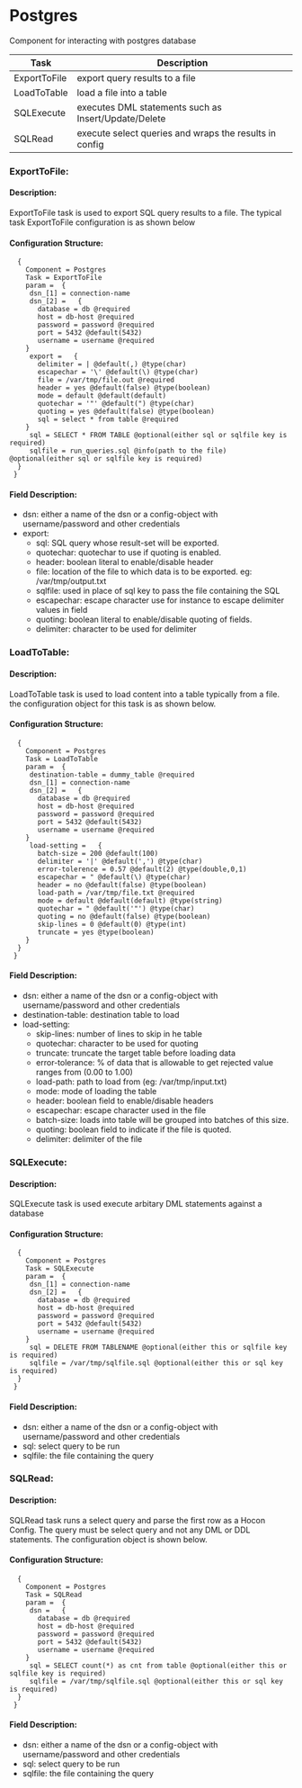 
 
Postgres
========

Component for interacting with postgres database

| Task          | Description                                             |
|---------------|---------------------------------------------------------|
| ExportToFile  | export query results to a file                          |
| LoadToTable   | load a file into a table                                |
| SQLExecute    | executes DML statements such as Insert/Update/Delete    |
| SQLRead       | execute select queries and wraps the results in config  |

     

 
### ExportToFile:


#### Description:

 
ExportToFile task is used to export SQL query results to a file.
The typical task ExportToFile configuration is as shown below
     

#### Configuration Structure:


      {
        Component = Postgres
        Task = ExportToFile
        param =  {
         dsn_[1] = connection-name
         dsn_[2] =   {
           database = db @required
           host = db-host @required
           password = password @required
           port = 5432 @default(5432)
           username = username @required
        }
         export =   {
           delimiter = | @default(,) @type(char)
           escapechar = '\' @default(\) @type(char)
           file = /var/tmp/file.out @required
           header = yes @default(false) @type(boolean)
           mode = default @default(default)
           quotechar = '"' @default(") @type(char)
           quoting = yes @default(false) @type(boolean)
           sql = select * from table @required
        }
         sql = SELECT * FROM TABLE @optional(either sql or sqlfile key is required)
         sqlfile = run_queries.sql @info(path to the file) @optional(either sql or sqlfile key is required)
      }
     }


#### Field Description:

 * dsn: either a name of the dsn or a config-object with username/password and other credentials
 * export:
    * sql: SQL query whose result-set will be exported.
    * quotechar: quotechar to use if quoting is enabled.
    * header: boolean literal to enable/disable header
    * file: location of the file to which data is to be exported. eg: /var/tmp/output.txt
    * sqlfile: used in place of sql key to pass the file containing the SQL
    * escapechar: escape character use for instance to escape delimiter values in field
    * quoting: boolean literal to enable/disable quoting of fields.
    * delimiter: character to be used for delimiter

     




### LoadToTable:


#### Description:

 
LoadToTable task is used to load content into a table typically from a file.
the configuration object for this task is as shown below.
    

#### Configuration Structure:


      {
        Component = Postgres
        Task = LoadToTable
        param =  {
         destination-table = dummy_table @required
         dsn_[1] = connection-name
         dsn_[2] =   {
           database = db @required
           host = db-host @required
           password = password @required
           port = 5432 @default(5432)
           username = username @required
        }
         load-setting =   {
           batch-size = 200 @default(100)
           delimiter = '|' @default(',') @type(char)
           error-tolerence = 0.57 @default(2) @type(double,0,1)
           escapechar = " @default(\) @type(char)
           header = no @default(false) @type(boolean)
           load-path = /var/tmp/file.txt @required
           mode = default @default(default) @type(string)
           quotechar = " @default('"') @type(char)
           quoting = no @default(false) @type(boolean)
           skip-lines = 0 @default(0) @type(int)
           truncate = yes @type(boolean)
        }
      }
     }


#### Field Description:

 * dsn: either a name of the dsn or a config-object with username/password and other credentials
 * destination-table: destination table to load
 * load-setting:
    * skip-lines: number of lines to skip in he table
    * quotechar: character to be used for quoting
    * truncate: truncate the target table before loading data
    * error-tolerance: % of data that is allowable to get rejected value ranges from (0.00 to 1.00)
    * load-path: path to load from (eg: /var/tmp/input.txt)
    * mode: mode of loading the table
    * header: boolean field to enable/disable headers
    * escapechar: escape character used in the file
    * batch-size: loads into table will be grouped into batches of this size.
    * quoting: boolean field to indicate if the file is quoted.
    * delimiter: delimiter of the file

     




### SQLExecute:


#### Description:

 SQLExecute task is used execute arbitary DML statements against a database

#### Configuration Structure:


      {
        Component = Postgres
        Task = SQLExecute
        param =  {
         dsn_[1] = connection-name
         dsn_[2] =   {
           database = db @required
           host = db-host @required
           password = password @required
           port = 5432 @default(5432)
           username = username @required
        }
         sql = DELETE FROM TABLENAME @optional(either this or sqlfile key is required)
         sqlfile = /var/tmp/sqlfile.sql @optional(either this or sql key is required)
      }
     }


#### Field Description:

 * dsn: either a name of the dsn or a config-object with username/password and other credentials
 * sql: select query to be run
 * sqlfile: the file containing the query

     




### SQLRead:


#### Description:

 
SQLRead task runs a select query and parse the first row as a Hocon Config.
The query must be select query and not any DML or DDL statements.
The configuration object is shown below.
    

#### Configuration Structure:


      {
        Component = Postgres
        Task = SQLRead
        param =  {
         dsn =   {
           database = db @required
           host = db-host @required
           password = password @required
           port = 5432 @default(5432)
           username = username @required
        }
         sql = SELECT count(*) as cnt from table @optional(either this or sqlfile key is required)
         sqlfile = /var/tmp/sqlfile.sql @optional(either this or sql key is required)
      }
     }


#### Field Description:

 * dsn: either a name of the dsn or a config-object with username/password and other credentials
 * sql: select query to be run
 * sqlfile: the file containing the query

     

     